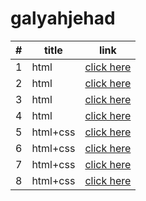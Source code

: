 # galyahjehad
|#|title|link|
|-|-|-|
|1|html|[click here](./class02/class2.md)|
|2|html|[click here](./class02/class2.md)|
|3|html|[click here](./class02/class2.md)|
|4|html|[click here](./class02/class2.md)|
|5|html+css|[click here](./class02/class2.md)|
|6|html+css|[click here](./class02/class2.md)|
|7|html+css|[click here](./class02/class2.md)|
|8|html+css|[click here](./class02/class2.md)|
 
